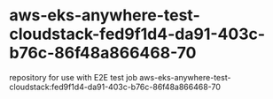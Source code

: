 # aws-eks-anywhere-test-cloudstack-fed9f1d4-da91-403c-b76c-86f48a866468-70
repository for use with E2E test job aws-eks-anywhere-test-cloudstack:fed9f1d4-da91-403c-b76c-86f48a866468-70
